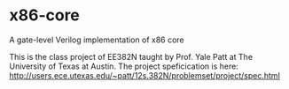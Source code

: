 x86-core
========

A gate-level Verilog implementation of x86 core

This is the class project of EE382N taught by Prof. Yale Patt at The University of Texas at Austin.  The project speficication is here: http://users.ece.utexas.edu/~patt/12s.382N/problemset/project/spec.html
